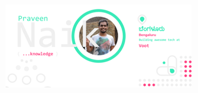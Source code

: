 <p align="center">	<p align="center">
<img src="https://raw.githubusercontent.com/PraveenAsh/PraveenAsh/master/banner%20(1).png" style="max-width:100%;">
</p>	
